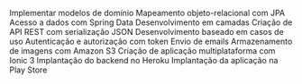 Implementar modelos de domínio
Mapeamento objeto-relacional com JPA
Acesso a dados com Spring Data
Desenvolvimento em camadas
Criação de API REST com serialização JSON
Desenvolvimento baseado em casos de uso
Autenticação e autorização com token
Envio de emails
Armazenamento de imagens com Amazon S3
Criação de aplicação multiplataforma com Ionic 3
Implantação do backend no Heroku
Implantação da aplicação na Play Store

